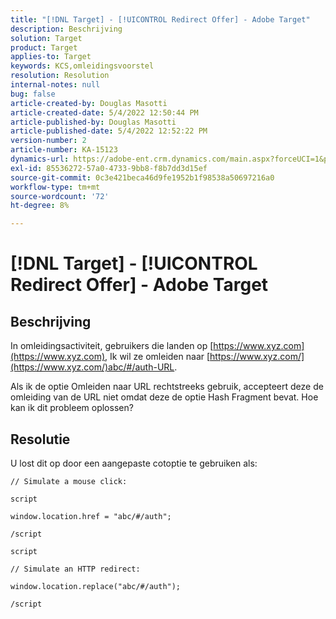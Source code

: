 ```yaml
---
title: "[!DNL Target] - [!UICONTROL Redirect Offer] - Adobe Target"
description: Beschrijving
solution: Target
product: Target
applies-to: Target
keywords: KCS,omleidingsvoorstel
resolution: Resolution
internal-notes: null
bug: false
article-created-by: Douglas Masotti
article-created-date: 5/4/2022 12:50:44 PM
article-published-by: Douglas Masotti
article-published-date: 5/4/2022 12:52:22 PM
version-number: 2
article-number: KA-15123
dynamics-url: https://adobe-ent.crm.dynamics.com/main.aspx?forceUCI=1&pagetype=entityrecord&etn=knowledgearticle&id=721ba4cb-a8cb-ec11-a7b6-6045bd00d7cd
exl-id: 85536272-57a0-4733-9bb8-f8b7dd3d15ef
source-git-commit: 0c3e421beca46d9fe1952b1f98538a50697216a0
workflow-type: tm+mt
source-wordcount: '72'
ht-degree: 8%

---
```


# [!DNL Target] - [!UICONTROL Redirect Offer] - Adobe Target

## Beschrijving


In omleidingsactiviteit, gebruikers die landen op [https://www.xyz.com](https://www.xyz.com), Ik wil ze omleiden naar [https://www.xyz.com/](https://www.xyz.com/)abc/#/auth-URL.

Als ik de optie Omleiden naar URL rechtstreeks gebruik, accepteert deze de omleiding van de URL niet omdat deze de optie Hash Fragment bevat. Hoe kan ik dit probleem oplossen?


## Resolutie


U lost dit op door een aangepaste cotoptie te gebruiken als:

```
// Simulate a mouse click:

script

window.location.href = "abc/#/auth";

/script
```

```
script

// Simulate an HTTP redirect:

window.location.replace("abc/#/auth");

/script
```
